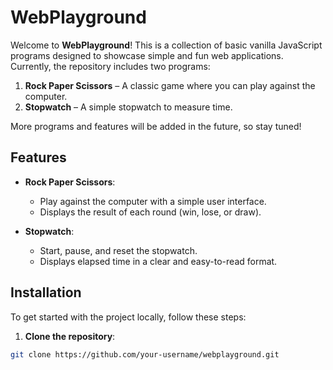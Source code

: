 # WebPlayground

Welcome to **WebPlayground**! This is a collection of basic vanilla JavaScript programs designed to showcase simple and fun web applications. Currently, the repository includes two programs:

1. **Rock Paper Scissors** – A classic game where you can play against the computer.
2. **Stopwatch** – A simple stopwatch to measure time.

More programs and features will be added in the future, so stay tuned!

## Features

- **Rock Paper Scissors**: 
  - Play against the computer with a simple user interface.
  - Displays the result of each round (win, lose, or draw).
  
- **Stopwatch**:
  - Start, pause, and reset the stopwatch.
  - Displays elapsed time in a clear and easy-to-read format.

## Installation

To get started with the project locally, follow these steps:

1. **Clone the repository**:

```bash
git clone https://github.com/your-username/webplayground.git
 
